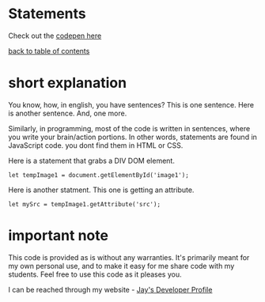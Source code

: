 # Statements

Check out the [codepen here](https://codepen.io/jay-pancodu/pen/jOqErOw)

[back to table of contents](readme.md)

# short explanation

You know, how, in english, you have sentences? This is one sentence. Here is another sentence. And, one more. 

Similarly, in programming, most of the code is written in sentences, where you write your brain/action portions. In other words, statements are found in JavaScript code. you dont find them in HTML or CSS. 

Here is a statement that grabs a DIV DOM element.

    let tempImage1 = document.getElementById('image1');

Here is another statment. This one is getting an attribute. 

    let mySrc = tempImage1.getAttribute('src');

# important note 

This code is provided as is without any warranties. It's primarily meant for my own personal use, and to make it easy for me share code with my students. Feel free to use this code as it pleases you.

I can be reached through my website - [Jay's Developer Profile](https://jay-study-nildana.github.io/developerprofile)